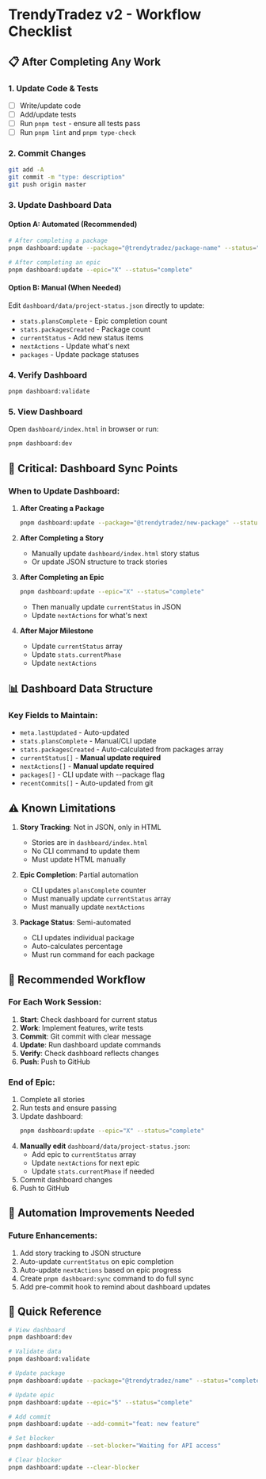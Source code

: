 # TrendyTradez v2 - Workflow Checklist

## 📋 After Completing Any Work

### 1. Update Code & Tests
- [ ] Write/update code
- [ ] Add/update tests
- [ ] Run `pnpm test` - ensure all tests pass
- [ ] Run `pnpm lint` and `pnpm type-check`

### 2. Commit Changes
```bash
git add -A
git commit -m "type: description"
git push origin master
```

### 3. Update Dashboard Data

#### Option A: Automated (Recommended)
```bash
# After completing a package
pnpm dashboard:update --package="@trendytradez/package-name" --status="complete"

# After completing an epic
pnpm dashboard:update --epic="X" --status="complete"
```

#### Option B: Manual (When Needed)
Edit `dashboard/data/project-status.json` directly to update:
- `stats.plansComplete` - Epic completion count
- `stats.packagesCreated` - Package count
- `currentStatus` - Add new status items
- `nextActions` - Update what's next
- `packages` - Update package statuses

### 4. Verify Dashboard
```bash
pnpm dashboard:validate
```

### 5. View Dashboard
Open `dashboard/index.html` in browser or run:
```bash
pnpm dashboard:dev
```

## 🚨 Critical: Dashboard Sync Points

### When to Update Dashboard:

1. **After Creating a Package**
   ```bash
   pnpm dashboard:update --package="@trendytradez/new-package" --status="complete"
   ```

2. **After Completing a Story**
   - Manually update `dashboard/index.html` story status
   - Or update JSON structure to track stories

3. **After Completing an Epic**
   ```bash
   pnpm dashboard:update --epic="X" --status="complete"
   ```
   - Then manually update `currentStatus` in JSON
   - Update `nextActions` for what's next

4. **After Major Milestone**
   - Update `currentStatus` array
   - Update `stats.currentPhase`
   - Update `nextActions`

## 📊 Dashboard Data Structure

### Key Fields to Maintain:
- `meta.lastUpdated` - Auto-updated
- `stats.plansComplete` - Manual/CLI update
- `stats.packagesCreated` - Auto-calculated from packages array
- `currentStatus[]` - **Manual update required**
- `nextActions[]` - **Manual update required**
- `packages[]` - CLI update with --package flag
- `recentCommits[]` - Auto-updated from git

## ⚠️ Known Limitations

1. **Story Tracking**: Not in JSON, only in HTML
   - Stories are in `dashboard/index.html`
   - No CLI command to update them
   - Must update HTML manually

2. **Epic Completion**: Partial automation
   - CLI updates `plansComplete` counter
   - Must manually update `currentStatus` array
   - Must manually update `nextActions`

3. **Package Status**: Semi-automated
   - CLI updates individual package
   - Auto-calculates percentage
   - Must run command for each package

## 🔄 Recommended Workflow

### For Each Work Session:

1. **Start**: Check dashboard for current status
2. **Work**: Implement features, write tests
3. **Commit**: Git commit with clear message
4. **Update**: Run dashboard update commands
5. **Verify**: Check dashboard reflects changes
6. **Push**: Push to GitHub

### End of Epic:

1. Complete all stories
2. Run tests and ensure passing
3. Update dashboard:
   ```bash
   pnpm dashboard:update --epic="X" --status="complete"
   ```
4. **Manually edit** `dashboard/data/project-status.json`:
   - Add epic to `currentStatus` array
   - Update `nextActions` for next epic
   - Update `stats.currentPhase` if needed
5. Commit dashboard changes
6. Push to GitHub

## 🎯 Automation Improvements Needed

### Future Enhancements:
1. Add story tracking to JSON structure
2. Auto-update `currentStatus` on epic completion
3. Auto-update `nextActions` based on epic progress
4. Create `pnpm dashboard:sync` command to do full sync
5. Add pre-commit hook to remind about dashboard updates

## 📝 Quick Reference

```bash
# View dashboard
pnpm dashboard:dev

# Validate data
pnpm dashboard:validate

# Update package
pnpm dashboard:update --package="@trendytradez/name" --status="complete"

# Update epic
pnpm dashboard:update --epic="5" --status="complete"

# Add commit
pnpm dashboard:update --add-commit="feat: new feature"

# Set blocker
pnpm dashboard:update --set-blocker="Waiting for API access"

# Clear blocker
pnpm dashboard:update --clear-blocker
```
